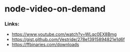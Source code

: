 # node-video-on-demand

### Links: 
- https://www.youtube.com/watch?v=WLqc0EX8Bmg
- https://gist.github.com/Vestride/278e13915894821e1d6f
- https://ffbinaries.com/downloads
